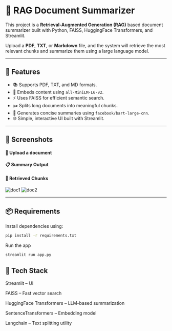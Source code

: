 # 📄 RAG Document Summarizer

This project is a **Retrieval-Augmented Generation (RAG)** based document summarizer built with Python, FAISS, HuggingFace Transformers, and Streamlit.

Upload a **PDF**, **TXT**, or **Markdown** file, and the system will retrieve the most relevant chunks and summarize them using a large language model.

---

## 🚀 Features

- 📚 Supports PDF, TXT, and MD formats.
- 🧠 Embeds content using `all-MiniLM-L6-v2`.
- ⚡ Uses FAISS for efficient semantic search.
- ✂️ Splits long documents into meaningful chunks.
- 🤖 Generates concise summaries using `facebook/bart-large-cnn`.
- 🌐 Simple, interactive UI built with Streamlit.

---

## 📸 Screenshots

#### 🔼 Upload a document
#### 📋 Summary Output
#### 📂 Retrieved Chunks
![doc1](https://github.com/user-attachments/assets/8c033ce4-993d-435f-afcc-ab6739ac15de)
![doc2](https://github.com/user-attachments/assets/a2a36dd7-5dfc-44f4-aa80-3407ecd16cff)




---

## 📦 Requirements

Install dependencies using:

```bash
pip install -r requirements.txt
```

Run the app
```bash
streamlit run app.py
```

## 🧰 Tech Stack

Streamlit – UI

FAISS – Fast vector search

HuggingFace Transformers – LLM-based summarization

SentenceTransformers – Embedding model

Langchain – Text splitting utility

